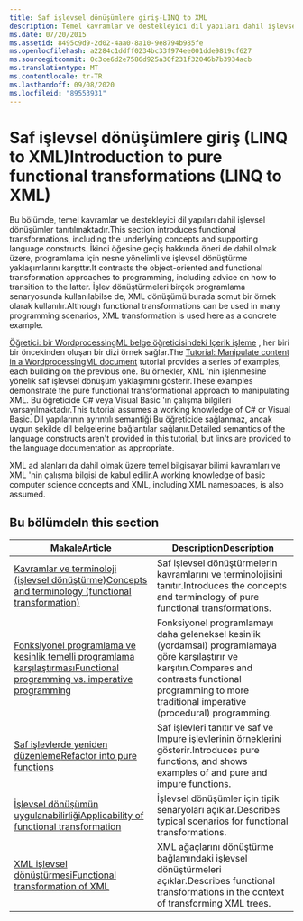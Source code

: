 ```yaml
---
title: Saf işlevsel dönüşümlere giriş-LINQ to XML
description: Temel kavramlar ve destekleyici dil yapıları dahil işlevsel dönüşümlerle tanışın.
ms.date: 07/20/2015
ms.assetid: 8495c9d9-2d02-4aa0-8a10-9e8794b985fe
ms.openlocfilehash: a2284c1ddff0234bc33f974ee001dde9819cf627
ms.sourcegitcommit: 0c3ce6d2e7586d925a30f231f32046b7b3934acb
ms.translationtype: MT
ms.contentlocale: tr-TR
ms.lasthandoff: 09/08/2020
ms.locfileid: "89553931"
---
```

# <a name="introduction-to-pure-functional-transformations-linq-to-xml"></a><span data-ttu-id="d8695-103">Saf işlevsel dönüşümlere giriş (LINQ to XML)</span><span class="sxs-lookup"><span data-stu-id="d8695-103">Introduction to pure functional transformations (LINQ to XML)</span></span>

<span data-ttu-id="d8695-104">Bu bölümde, temel kavramlar ve destekleyici dil yapıları dahil işlevsel dönüşümler tanıtılmaktadır.</span><span class="sxs-lookup"><span data-stu-id="d8695-104">This section introduces functional transformations, including the underlying concepts and supporting language constructs.</span></span> <span data-ttu-id="d8695-105">İkinci öğesine geçiş hakkında öneri de dahil olmak üzere, programlama için nesne yönelimli ve işlevsel dönüştürme yaklaşımlarını karşıttır.</span><span class="sxs-lookup"><span data-stu-id="d8695-105">It contrasts the object-oriented and functional transformation approaches to programming, including advice on how to transition to the latter.</span></span> <span data-ttu-id="d8695-106">İşlev dönüştürmeleri birçok programlama senaryosunda kullanılabilse de, XML dönüşümü burada somut bir örnek olarak kullanılır.</span><span class="sxs-lookup"><span data-stu-id="d8695-106">Although functional transformations can be used in many programming scenarios, XML transformation is used here as a concrete example.</span></span>

 <span data-ttu-id="d8695-107">[Öğretici: bir WordprocessingML belge öğreticisindeki Içerik işleme](xml-shape-wordprocessingml-documents.md) , her biri bir öncekinden oluşan bir dizi örnek sağlar.</span><span class="sxs-lookup"><span data-stu-id="d8695-107">The [Tutorial: Manipulate content in a WordprocessingML document](xml-shape-wordprocessingml-documents.md) tutorial provides a series of examples, each building on the previous one.</span></span> <span data-ttu-id="d8695-108">Bu örnekler, XML 'nin işlenmesine yönelik saf işlevsel dönüşüm yaklaşımını gösterir.</span><span class="sxs-lookup"><span data-stu-id="d8695-108">These examples demonstrate the pure functional transformational approach to manipulating XML.</span></span> <span data-ttu-id="d8695-109">Bu öğreticide C# veya Visual Basic 'ın çalışma bilgileri varsayılmaktadır.</span><span class="sxs-lookup"><span data-stu-id="d8695-109">This tutorial assumes a working knowledge of C# or Visual Basic.</span></span> <span data-ttu-id="d8695-110">Dil yapılarının ayrıntılı semantiği Bu öğreticide sağlanmaz, ancak uygun şekilde dil belgelerine bağlantılar sağlanır.</span><span class="sxs-lookup"><span data-stu-id="d8695-110">Detailed semantics of the language constructs aren't provided in this tutorial, but links are provided to the language documentation as appropriate.</span></span>

 <span data-ttu-id="d8695-111">XML ad alanları da dahil olmak üzere temel bilgisayar bilimi kavramları ve XML 'nin çalışma bilgisi de kabul edilir.</span><span class="sxs-lookup"><span data-stu-id="d8695-111">A working knowledge of basic computer science concepts and XML, including XML namespaces, is also assumed.</span></span>

## <a name="in-this-section"></a><span data-ttu-id="d8695-112">Bu bölümde</span><span class="sxs-lookup"><span data-stu-id="d8695-112">In this section</span></span>

|<span data-ttu-id="d8695-113">Makale</span><span class="sxs-lookup"><span data-stu-id="d8695-113">Article</span></span>|<span data-ttu-id="d8695-114">Description</span><span class="sxs-lookup"><span data-stu-id="d8695-114">Description</span></span>|
|-----------|-----------------|
|[<span data-ttu-id="d8695-115">Kavramlar ve terminoloji (işlevsel dönüştürme)</span><span class="sxs-lookup"><span data-stu-id="d8695-115">Concepts and terminology (functional transformation)</span></span>](concepts-terminology-functional-transformation.md)|<span data-ttu-id="d8695-116">Saf işlevsel dönüştürmelerin kavramlarını ve terminolojisini tanıtır.</span><span class="sxs-lookup"><span data-stu-id="d8695-116">Introduces the concepts and terminology of pure functional transformations.</span></span>|
|[<span data-ttu-id="d8695-117">Fonksiyonel programlama ve kesinlik temelli programlama karşılaştırması</span><span class="sxs-lookup"><span data-stu-id="d8695-117">Functional programming vs. imperative programming</span></span>](functional-vs-imperative-programming.md)|<span data-ttu-id="d8695-118">Fonksiyonel programlamayı daha geleneksel kesinlik (yordamsal) programlamaya göre karşılaştırır ve karşıtın.</span><span class="sxs-lookup"><span data-stu-id="d8695-118">Compares and contrasts functional programming to more traditional imperative (procedural) programming.</span></span>|
|[<span data-ttu-id="d8695-119">Saf işlevlerde yeniden düzenleme</span><span class="sxs-lookup"><span data-stu-id="d8695-119">Refactor into pure functions</span></span>](refactor-pure-functions.md)|<span data-ttu-id="d8695-120">Saf işlevleri tanıtır ve saf ve Impure işlevlerinin örneklerini gösterir.</span><span class="sxs-lookup"><span data-stu-id="d8695-120">Introduces pure functions, and shows examples of and pure and impure functions.</span></span>|
|[<span data-ttu-id="d8695-121">İşlevsel dönüşümün uygulanabilirliği</span><span class="sxs-lookup"><span data-stu-id="d8695-121">Applicability of functional transformation</span></span>](applicability-functional-transformation.md)|<span data-ttu-id="d8695-122">İşlevsel dönüşümler için tipik senaryoları açıklar.</span><span class="sxs-lookup"><span data-stu-id="d8695-122">Describes typical scenarios for functional transformations.</span></span>|
|[<span data-ttu-id="d8695-123">XML işlevsel dönüştürmesi</span><span class="sxs-lookup"><span data-stu-id="d8695-123">Functional transformation of XML</span></span>](functional-transformation-xml.md)|<span data-ttu-id="d8695-124">XML ağaçlarını dönüştürme bağlamındaki işlevsel dönüştürmeleri açıklar.</span><span class="sxs-lookup"><span data-stu-id="d8695-124">Describes functional transformations in the context of transforming XML trees.</span></span>|
